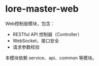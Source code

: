 # lore-master-web

Web控制层模块，包含：
- RESTful API 控制器（Controller）
- WebSocket、接口安全
- 请求参数校验

本模块依赖 service、api、common 等模块。 